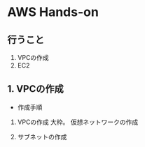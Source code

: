 # AWS Hands-on
## 行うこと
1. VPCの作成
2. EC2

## 1. VPCの作成
- 作成手順
1. VPCの作成
大枠。
仮想ネットワークの作成

2. サブネットの作成
